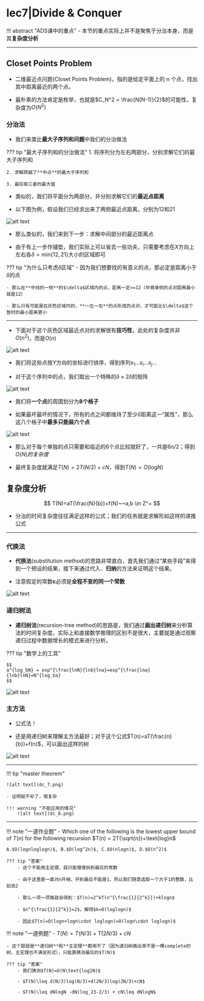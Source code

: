 # lec7|Divide & Conquer

!!! abstract "ADS课中的重点"
    - 本节的重点实际上并不是聚焦于分治本身，而是其**复杂度分析**


---

## Closet Points Problem

- 二维最近点问题(Closet Points Problem)，指的是给定平面上的 n 个点，找出其中距离最近的两个点。

- 最朴素的方法肯定是枚举，也就是$C_N^2 = \frac{N(N-1)}{2}$的可能性，复杂度为$O(N^2)$

### 分治法

- 我们来类比**最大子序列和问题**中我们的分治做法

??? tip "最大子序列和的分治做法"
    1. 将序列分为左右两部分，分别求解它们的最大子序列和
    
    2. 求解跨越了**中点**的最大子序列和

    3. 最后取三者的最大值

- 类似的，我们将平面分为两部分，并分别求解它们的**最近点距离**

- 以下图为例，假设我们已经求出来了两侧最近点距离，分别为12和21

![alt text](dc_1.png)

- 那么类似的，我们来到下一步：求解中间部分的最近距离点

- 由于有上一步作铺垫，我们实际上可以省去一些功夫，只需要考虑在$X$方向上左右各$\delta=\text{min}\{12,21\}$大小的区域即可

??? tip "为什么只考虑$\delta$区域"
    - 因为我们想要找的有意义的点，那必定是距离小于$\delta$的点

    - 那么在**中线的一侧**的$\delta$区域内的点，距离一定>=12（毕竟单侧的点对距离最小就是12）

    - 那么只有可能是在灰色区域内的，**一左一右**的点形成的点对，才可能比$\delta$这个暂时的最小距离更小

---

- 下面对于这个灰色区域最近点对的求解很有**技巧性**，此处的复杂度并非$O(n^2)$，而是$O(n)$

![alt text](dc_2.png)

- 我们将这些点按$Y$方向的坐标进行排序，得到序列$s_1...s_i...s_j...$

- 对于这个序列中的点，我们取出一个特殊的$\delta \times 2\delta$的矩阵

![alt text](dc_3.png)

- 我们将**一个点**的周围划分为**8个格子**

- 如果最坏最坏的情况下，所有的点之间都维持了至少$\delta$距离这一“属性”，那么这八个格子中**最多只能装六个点**

![alt text](dc_4.png)

- 那么对于每个单独的点只需要和临近的6个点比较就好了，一共是$6n/2$；得到$O(N)的复杂度$

- 最终复杂度就满足$T(N)=2T(N/2)+cN$，得到$T(N)=O(\text{log}N)$


## 复杂度分析

$$
T(N)=aT(\frac{N}{b})+f(N)~~a,b \in Z^+
$$

- 分治的时间复杂度往往满足这样的公式；我们的任务就是求解形如这样的递推公式

---

### 代换法

- **代换法**(substitution method)的思路非常直白，首先我们通过“某些手段”来得到一个预设的结果，接下来通过代入、**归纳**的方法来证明这个结果。

- 注意假定的常数**c**必须是**全程不变的同一个常数**

![alt text](dc_9.png)


### 递归树法

- **递归树法**(recursion-tree method)的思路是，我们通过**画出递归树**来分析算法的时间复杂度，实际上和直接数学推理的区别不是很大，主要就是通过观察递归过程中数据增长的模式来进行分析。

??? tip "数学上的工具"
    
    $$
    a^{log_bN} = exp^{\frac{lnN}{lnb}lna}=exp^{\frac{lna}{lnb}lnN}=N^{log_ba}
    $$

![alt text](dc_5.png)



### 主方法

- 公式法！

- 还是用递归树来理解主方法最好；对于这个公式$T(n)=aT(\frac{n}{b})+f(n)$，可以画出这样的树

![alt text](dc_6.png)

---

!!! tip "master theorem"
    
    ![alt text](dc_7.png)

    - 证明就不补了，很复杂

    !!! warning "不能应用的情况"
        ![alt text](dc_8.png)


---

!!! note "一道作业题"
    - Which one of the following is the lowest upper bound of $T(n)$ for the following recursion $T(n) = 2T(\sqrt{n})+\text{log}n$

    A.$O(lognloglogn)$, B.$O(log^2n)$, C.$O(nlogn)$, D.$O(n^2)$

    ??? tip "答案"
        - 这个不能用主定理，就只能慢慢拆到最后的常数

        - 由于这里是一直对n开根，开到最后不能是1，所以我们随意选取一个大于1的整数，比如说2

        - 那么一项一项推就会得到：$T(n)=2^kT(n^{\frac{1}{2^k}})+klogn$

        - $n^{\frac{1}{2^k}}=2$，解得$k=O(loglogn)$

        - 因此$T(n)=O(logn+logn\cdot loglogn)=O(logn\cdot loglogn)$

!!! note "一道例题"
    - $T(N)=T(N/3)+T(2N/3)+cN$

    - 这个题就是**递归树**和**主定理**都用不了（因为递归树画出来不是一棵complete的树，主定理也不满足形式），只能靠猜测最后的$T(N)$

    ??? tip "答案"
        - 我们猜测$T(N)=O(N\text{log}N)$

        - $T(N)\leq d(N/3)log(N/3)+d(2N/3)log(2N/3)+cN$

        - $T(N)\leq dNlogN -dN(log_23-2/3) + cN\leq dNlogN$
